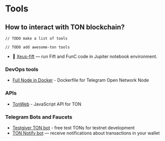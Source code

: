 # Tools

## How to interact with TON blockchain?


```
// TODO make a list of tools
```


```
// TODO add awesome-ton tools
```

* 📜 [Xeus-fift](https://github.com/m-kus/xeus-fift) — run Fift and FunC code in Jupiter notebook environment.

### DevOps tools

* [Full Node in Docker](https://github.com/akme/ton-node) - Dockerfile for Telegram Open Network Node

### APIs

* [TonWeb](https://github.com/toncenter/tonweb) - JavaScript API for TON

### Telegram Bots and Faucets

* [Testgiver TON bot](https://t.me/testgiver_ton_bot) - free test TONs for testnet development
* [TON Notify bot](https://t.me/TONNotifyBot) — receive notifications about transactions in your wallet